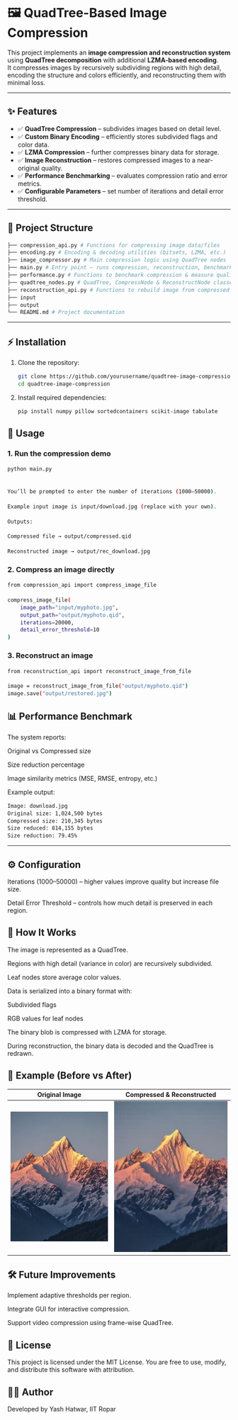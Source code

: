 # 🖼️ QuadTree-Based Image Compression

This project implements an **image compression and reconstruction system** using **QuadTree decomposition** with additional **LZMA-based encoding**.  
It compresses images by recursively subdividing regions with high detail, encoding the structure and colors efficiently, and reconstructing them with minimal loss.

---

## ✨ Features
- ✅ **QuadTree Compression** – subdivides images based on detail level.  
- ✅ **Custom Binary Encoding** – efficiently stores subdivided flags and color data.  
- ✅ **LZMA Compression** – further compresses binary data for storage.  
- ✅ **Image Reconstruction** – restores compressed images to a near-original quality.  
- ✅ **Performance Benchmarking** – evaluates compression ratio and error metrics.  
- ✅ **Configurable Parameters** – set number of iterations and detail error threshold.  

---

## 📂 Project Structure
```bash
├── compression_api.py # Functions for compressing image data/files
├── encoding.py # Encoding & decoding utilities (bitsets, LZMA, etc.)
├── image_compressor.py # Main compression logic using QuadTree nodes
├── main.py # Entry point – runs compression, reconstruction, benchmark
├── performance.py # Functions to benchmark compression & measure quality
├── quadtree_nodes.py # QuadTree, CompressNode & ReconstructNode classes
├── reconstruction_api.py # Functions to rebuild image from compressed data
├── input
├── output
└── README.md # Project documentation

```

---

## ⚡ Installation
1. Clone the repository:
   ```bash
   git clone https://github.com/yourusername/quadtree-image-compression.git
   cd quadtree-image-compression
2. Install required dependencies:
    ```bash
    pip install numpy pillow sortedcontainers scikit-image tabulate

## 🚀 Usage
### 1. Run the compression demo
```bash
python main.py


You’ll be prompted to enter the number of iterations (1000–50000).

Example input image is input/download.jpg (replace with your own).

Outputs:

Compressed file → output/compressed.qid

Reconstructed image → output/rec_download.jpg
```
### 2. Compress an image directly
```bash
from compression_api import compress_image_file

compress_image_file(
    image_path="input/myphoto.jpg",
    output_path="output/myphoto.qid",
    iterations=20000,
    detail_error_threshold=10
)
```

### 3. Reconstruct an image
```bash
from reconstruction_api import reconstruct_image_from_file

image = reconstruct_image_from_file("output/myphoto.qid")
image.save("output/restored.jpg")
```

## 📊 Performance Benchmark

The system reports:

Original vs Compressed size

Size reduction percentage

Image similarity metrics (MSE, RMSE, entropy, etc.)

Example output:
```bash
Image: download.jpg
Original size: 1,024,500 bytes
Compressed size: 210,345 bytes
Size reduced: 814,155 bytes
Size reduction: 79.45%
```
--------------------------------------------------

## ⚙️ Configuration

Iterations (1000–50000) – higher values improve quality but increase file size.

Detail Error Threshold – controls how much detail is preserved in each region.

## 🧠 How It Works

The image is represented as a QuadTree.

Regions with high detail (variance in color) are recursively subdivided.

Leaf nodes store average color values.

Data is serialized into a binary format with:

Subdivided flags

RGB values for leaf nodes

The binary blob is compressed with LZMA for storage.

During reconstruction, the binary data is decoded and the QuadTree is redrawn.

## 📸 Example (Before vs After)

| Original Image        | Compressed & Reconstructed |
|----------------------|----------------------------|
| ![Original](input/download.jpg) | ![Reconstructed](output/rec_download.jpg) |


	
## 🛠️ Future Improvements

Implement adaptive thresholds per region.

Integrate GUI for interactive compression.

Support video compression using frame-wise QuadTree.

## 📜 License

This project is licensed under the MIT License.
You are free to use, modify, and distribute this software with attribution.

## 👨‍💻 Author

Developed by Yash Hatwar,
IIT Ropar 